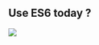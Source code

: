 ## Use ES6 today ?

<img class="noborder" src="http://media.giphy.com/media/YtAj8n8GWV93a/giphy.gif" />
